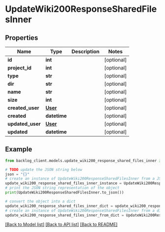 # UpdateWiki200ResponseSharedFilesInner


## Properties

Name | Type | Description | Notes
------------ | ------------- | ------------- | -------------
**id** | **int** |  | [optional] 
**project_id** | **int** |  | [optional] 
**type** | **str** |  | [optional] 
**dir** | **str** |  | [optional] 
**name** | **str** |  | [optional] 
**size** | **int** |  | [optional] 
**created_user** | [**User**](User.md) |  | [optional] 
**created** | **datetime** |  | [optional] 
**updated_user** | [**User**](User.md) |  | [optional] 
**updated** | **datetime** |  | [optional] 

## Example

```python
from backlog_client.models.update_wiki200_response_shared_files_inner import UpdateWiki200ResponseSharedFilesInner

# TODO update the JSON string below
json = "{}"
# create an instance of UpdateWiki200ResponseSharedFilesInner from a JSON string
update_wiki200_response_shared_files_inner_instance = UpdateWiki200ResponseSharedFilesInner.from_json(json)
# print the JSON string representation of the object
print(UpdateWiki200ResponseSharedFilesInner.to_json())

# convert the object into a dict
update_wiki200_response_shared_files_inner_dict = update_wiki200_response_shared_files_inner_instance.to_dict()
# create an instance of UpdateWiki200ResponseSharedFilesInner from a dict
update_wiki200_response_shared_files_inner_from_dict = UpdateWiki200ResponseSharedFilesInner.from_dict(update_wiki200_response_shared_files_inner_dict)
```
[[Back to Model list]](../README.md#documentation-for-models) [[Back to API list]](../README.md#documentation-for-api-endpoints) [[Back to README]](../README.md)


